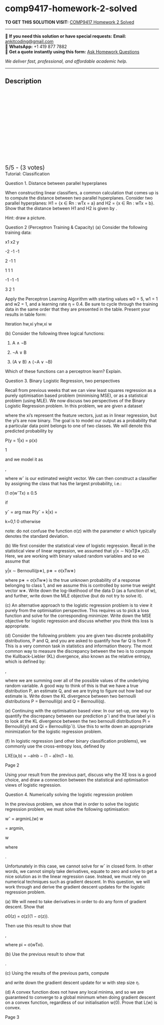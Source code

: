 # comp9417-homework-2-solved
**TO GET THIS SOLUTION VISIT:** [COMP9417 Homework 2 Solved](https://www.ankitcodinghub.com/product/comp9417-machine-learning-solved-7/)


---

📩 **If you need this solution or have special requests:** **Email:** ankitcoding@gmail.com  
📱 **WhatsApp:** +1 419 877 7882  
📄 **Get a quote instantly using this form:** [Ask Homework Questions](https://www.ankitcodinghub.com/services/ask-homework-questions/)

*We deliver fast, professional, and affordable academic help.*

---

<h2>Description</h2>



<div class="kk-star-ratings kksr-auto kksr-align-center kksr-valign-top" data-payload="{&quot;align&quot;:&quot;center&quot;,&quot;id&quot;:&quot;124057&quot;,&quot;slug&quot;:&quot;default&quot;,&quot;valign&quot;:&quot;top&quot;,&quot;ignore&quot;:&quot;&quot;,&quot;reference&quot;:&quot;auto&quot;,&quot;class&quot;:&quot;&quot;,&quot;count&quot;:&quot;3&quot;,&quot;legendonly&quot;:&quot;&quot;,&quot;readonly&quot;:&quot;&quot;,&quot;score&quot;:&quot;5&quot;,&quot;starsonly&quot;:&quot;&quot;,&quot;best&quot;:&quot;5&quot;,&quot;gap&quot;:&quot;4&quot;,&quot;greet&quot;:&quot;Rate this product&quot;,&quot;legend&quot;:&quot;5\/5 - (3 votes)&quot;,&quot;size&quot;:&quot;24&quot;,&quot;title&quot;:&quot;COMP9417 Homework 2 Solved&quot;,&quot;width&quot;:&quot;138&quot;,&quot;_legend&quot;:&quot;{score}\/{best} - ({count} {votes})&quot;,&quot;font_factor&quot;:&quot;1.25&quot;}">

<div class="kksr-stars">

<div class="kksr-stars-inactive">
            <div class="kksr-star" data-star="1" style="padding-right: 4px">


<div class="kksr-icon" style="width: 24px; height: 24px;"></div>
        </div>
            <div class="kksr-star" data-star="2" style="padding-right: 4px">


<div class="kksr-icon" style="width: 24px; height: 24px;"></div>
        </div>
            <div class="kksr-star" data-star="3" style="padding-right: 4px">


<div class="kksr-icon" style="width: 24px; height: 24px;"></div>
        </div>
            <div class="kksr-star" data-star="4" style="padding-right: 4px">


<div class="kksr-icon" style="width: 24px; height: 24px;"></div>
        </div>
            <div class="kksr-star" data-star="5" style="padding-right: 4px">


<div class="kksr-icon" style="width: 24px; height: 24px;"></div>
        </div>
    </div>

<div class="kksr-stars-active" style="width: 138px;">
            <div class="kksr-star" style="padding-right: 4px">


<div class="kksr-icon" style="width: 24px; height: 24px;"></div>
        </div>
            <div class="kksr-star" style="padding-right: 4px">


<div class="kksr-icon" style="width: 24px; height: 24px;"></div>
        </div>
            <div class="kksr-star" style="padding-right: 4px">


<div class="kksr-icon" style="width: 24px; height: 24px;"></div>
        </div>
            <div class="kksr-star" style="padding-right: 4px">


<div class="kksr-icon" style="width: 24px; height: 24px;"></div>
        </div>
            <div class="kksr-star" style="padding-right: 4px">


<div class="kksr-icon" style="width: 24px; height: 24px;"></div>
        </div>
    </div>
</div>


<div class="kksr-legend" style="font-size: 19.2px;">
            5/5 - (3 votes)    </div>
    </div>
Tutorial: Classification

Question 1. Distance between parallel hyperplanes

When constructing linear classifiers, a common calculation that comes up is to compute the distance between two parallel hyperplanes. Consider two parallel hyperplanes: H1 = {x ∈ Rn : wTx = a} and H2 = {x ∈ Rn : wTx = b}. Show that the distance between H1 and H2 is given by .

Hint: draw a picture.

Question 2 (Perceptron Training &amp; Capacity) (a) Consider the following training data:

x1 x2 y

-2 -1 -1

2 -1 1

1 1 1

-1 -1 -1

3 2 1

Apply the Perceptron Learning Algorithm with starting values w0 = 5, w1 = 1 and w2 = 1, and a learning rate η = 0.4. Be sure to cycle through the training data in the same order that they are presented in the table. Present your results in table form:

Iteration hw,xi yhw,xi w

(b) Consider the following three logical functions:

1. A ∧ ¬B

2. ¬A ∨ B

3. (A ∨ B) ∧ (¬A ∨ ¬B)

Which of these functions can a perceptron learn? Explain.

Question 3. Binary Logistic Regression, two perspectives

Recall from previous weeks that we can view least squares regression as a purely optimisation based problem (minimising MSE), or as a statistical problem (using MLE). We now discuss two perspectives of the Binary Logistic Regression problem. In this problem, we are given a dataset

where the xi’s represent the feature vectors, just as in linear regression, but the yi’s are now binary. The goal is to model our output as a probability that a particular data point belongs to one of two classes. We will denote this predicted probability by

P(y = 1|x) = p(x)

1

and we model it as

,

where wˆ is our estimated weight vector. We can then construct a classifier by assigning the class that has the largest probability, i.e.:

(1 σ(wˆTx) ≥ 0.5

if

yˆ = arg max P(yˆ = k|x) =

k=0,1 0 otherwise

note: do not confuse the function σ(z) with the parameter σ which typically denotes the standard deviation.

(b) We first consider the statistical view of logistic regression. Recall in the statistical view of linear regression, we assumed that y|x ∼ N(xTβ∗,σ2). Here, we are working with binary valued random variables and so we assume that

y|x ∼ Bernoulli(p∗), p∗ = σ(xTw∗)

where p∗ = σ(xTw∗) is the true unknown probability of a response belonging to class 1, and we assume this is controlled by some true weight vector w∗. Write down the log-likelihood of the data D (as a function of w), and further, write down the MLE objective (but do not try to solve it).

(c) An alternative approach to the logistic regression problem is to view it purely from the optimisation perspective. This requires us to pick a loss function and solve for the corresponding minimizer. Write down the MSE objective for logistic regression and discuss whether you think this loss is appropriate.

(d) Consider the following problem: you are given two discrete probability distributions, P and Q, and you are asked to quantify how far Q is from P. This is a very common task in statistics and information theory. The most common way to measure the discrepancy between the two is to compute the Kullback-Liebler (KL) divergence, also known as the relative entropy, which is defined by:

,

where we are summing over all of the possible values of the underlying random variable. A good way to think of this is that we have a true distribution P, an estimate Q, and we are trying to figure out how bad our estimate is. Write down the KL divergence between two bernoulli distributions P = Bernoulli(p) and Q = Bernoulli(q).

(e) Continuing with the optimisation based view: In our set-up, one way to quantify the discrepancy between our prediction pˆi and the true label yi is to look at the KL divergence between the two bernoulli distributions Pi = Bernoulli(yi) and Qi = Bernoulli(pˆi). Use this to write down an appropriate minimization for the logistic regression problem.

(f) In logistic regression (and other binary classification problems), we commonly use the cross-entropy loss, defined by

LXE(a,b) = −alnb − (1 − a)ln(1 − b).

Page 2

Using your result from the previous part, discuss why the XE loss is a good choice, and draw a connection between the statistical and optimisation views of logistic regression.

Question 4. Numerically solving the logistic regression problem

In the previous problem, we show that in order to solve the logistic regression problem, we must solve the following optimisation:

wˆ = argminL(w) w

= argmin,

w

where

.

Unfortunately in this case, we cannot solve for wˆ in closed form. In other words, we cannot simply take derivatives, equate to zero and solve to get a nice solution as in the linear regression case. Instead, we must rely on numerical techniques such as gradient descent. In this question, we will work through and derive the gradient descent updates for the logistic regression problem.

(a) We will need to take derivatives in order to do any form of gradient descent. Show that

σ0(z) = σ(z)(1 − σ(z)).

Then use this result to show that

,

where pi = σ(wTxi).

(b) Use the previous result to show that

.

(c) Using the results of the previous parts, compute

and write down the gradient descent update for w with step size η.

(d) A convex function does not have any local minima, and so we are guaranteed to converge to a global minimum when doing gradient descent on a convex function, regardless of our initialisation w(0). Prove that L(w) is convex.

Page 3
